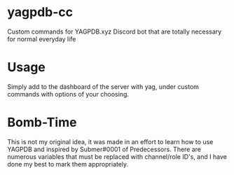 # yagpdb-cc
Custom commands for YAGPDB.xyz Discord bot that are totally necessary for normal everyday life

# Usage
Simply add to the dashboard of the server with yag, under custom commands with options of your choosing.

# Bomb-Time
This is not my original idea, it was made in an effort to learn how to use YAGPDB and inspired by Submer#0001 of Predecessors.
There are numerous variables that must be replaced with channel/role ID's, and I have done my best to mark them appropriately.
